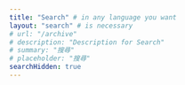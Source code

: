 ```yaml
---
title: "Search" # in any language you want
layout: "search" # is necessary
# url: "/archive"
# description: "Description for Search"
# summary: "搜尋"
# placeholder: "搜尋"
searchHidden: true
---
```

